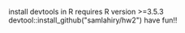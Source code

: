 install devtools in R
requires R version >=3.5.3
devtool::install_github("samlahiry/hw2")
have fun!!
